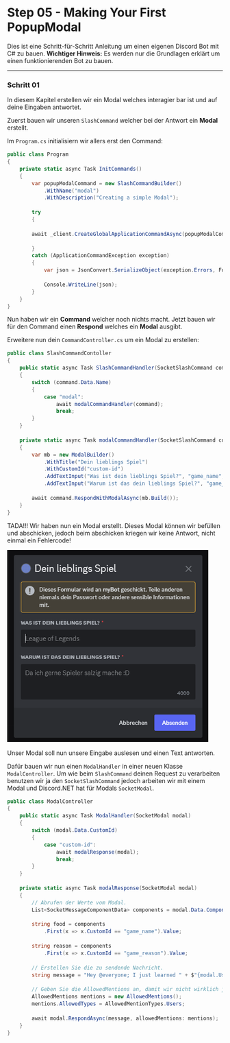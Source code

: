 # Step 05 - Making Your First PopupModal

Dies ist eine Schritt-für-Schritt Anleitung um einen eigenen Discord Bot mit C# zu bauen. **Wichtiger Hinweis:** Es werden nur die Grundlagen erklärt um einen funktionierenden Bot zu bauen.

---

### Schritt 01
In diesem Kapitel erstellen wir ein Modal welches interagier bar ist und auf deine Eingaben antwortet.

Zuerst bauen wir unseren ``SlashCommand`` welcher bei der Antwort ein **Modal** erstellt.

Im ``Program.cs`` initialisiern wir allers erst den Command:

```C#
public class Program
{
    private static async Task InitCommands()
    {
        var popupModalCommand = new SlashCommandBuilder()
            .WithName("modal")
            .WithDescription("Creating a simple Modal");

        try
        {

        await _client.CreateGlobalApplicationCommandAsync(popupModalCommand.Build());

        }
        catch (ApplicationCommandException exception)
        {
            var json = JsonConvert.SerializeObject(exception.Errors, Formatting.Indented);

            Console.WriteLine(json);
        }
    }
}
```

Nun haben wir ein **Command** welcher noch nichts macht. Jetzt bauen wir für den Command einen **Respond** welches ein **Modal** ausgibt.

Erweitere nun dein ``CommandController.cs`` um ein Modal zu erstellen:

```C#
public class SlashCommandContoller
{
    public static async Task SlashCommandHandler(SocketSlashCommand command)
    {
        switch (command.Data.Name)
        {
            case "modal":
                await modalCommandHandler(command);
                break;
        }
    }

    private static async Task modalCommandHandler(SocketSlashCommand command)
    {
        var mb = new ModalBuilder()
            .WithTitle("Dein lieblings Spiel")
            .WithCustomId("custom-id")
            .AddTextInput("Was ist dein lieblings Spiel?", "game_name", placeholder: "League of Legends")
            .AddTextInput("Warum ist das dein lieblings Spiel?", "game_reason", TextInputStyle.Paragraph, "Da ich gerne Spieler salzig mache :D");

        await command.RespondWithModalAsync(mb.Build());
    }
}
``` 

TADA!!! Wir haben nun ein Modal erstellt. Dieses Modal können wir befüllen und abschicken, jedoch beim abschicken kriegen wir keine Antwort, nicht einmal ein Fehlercode!

![](./_images/Step01_Modal.png)

Unser Modal soll nun unsere Eingabe auslesen und einen Text antworten.

Dafür bauen wir nun einen ``ModalHandler`` in einer neuen Klasse ``ModalController``. Um wie beim ``SlashCommand`` deinen Request zu verarbeiten benutzen wir ja den ``SocketSlashCommand`` jedoch arbeiten wir mit einem Modal und Discord.NET hat für Modals ``SocketModal``. 

```C#
public class ModalController
{
    public static async Task ModalHandler(SocketModal modal)
    {
        switch (modal.Data.CustomId)
        {
            case "custom-id":
                await modalResponse(modal);
                break;
        }
    }

    private static async Task modalResponse(SocketModal modal)
    {
        // Abrufen der Werte vom Modal.
        List<SocketMessageComponentData> components = modal.Data.Components.ToList();

        string food = components
            .First(x => x.CustomId == "game_name").Value;

        string reason = components
            .First(x => x.CustomId == "game_reason").Value;

        // Erstellen Sie die zu sendende Nachricht.
        string message = "Hey @everyone; I just learned " + $"{modal.User.Mention}'s favorite Game is " + $"{food} because {reason}.";

        // Geben Sie die AllowedMentions an, damit wir nicht wirklich jeden anpingen.
        AllowedMentions mentions = new AllowedMentions();
        mentions.AllowedTypes = AllowedMentionTypes.Users;

        await modal.RespondAsync(message, allowedMentions: mentions);
    }
}
```